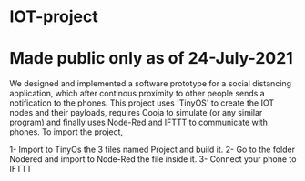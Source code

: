 # IOT-project
# Made public only as of 24-July-2021
 We designed and implemented a software prototype for a social distancing application, which after continous proximity to other people sends a notification to the phones.
 This project uses 'TinyOS' to create the IOT nodes and their payloads, requires Cooja to simulate (or any similar program) and finally uses
 Node-Red and IFTTT to communicate with phones.
 To import the project, 
 
   1- Import to TinyOs the 3 files named Project and build it.
   2- Go to the folder Nodered and import to Node-Red the file inside it.
   3- Connect your phone to IFTTT

